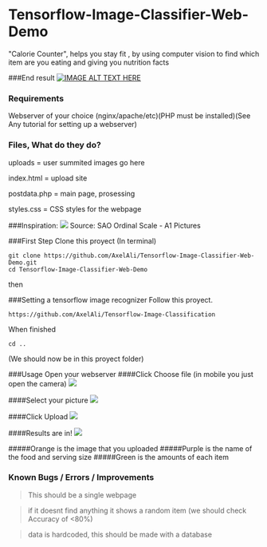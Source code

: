 # Tensorflow-Image-Classifier-Web-Demo
"Calorie Counter", helps you stay fit , by using computer vision to find which item are you eating and giving you nutrition facts

###End result
[![IMAGE ALT TEXT HERE](http://img.youtube.com/vi/ECsLu60n0ss/0.jpg)](http://www.youtube.com/watch?v=ECsLu60n0ss)
### Requirements 

Webserver of your choice (nginx/apache/etc)(PHP must be installed)(See Any tutorial for setting up a webserver)



### Files, What do they do?
uploads = user summited images go here

index.html = upload site

postdata.php = main page, prosessing 

styles.css = CSS styles for the webpage



###Inspiration:
![](http://i.imgur.com/xnZCjTY.jpg)
Source: SAO Ordinal Scale - A1 Pictures

###First Step
Clone this proyect (In terminal)
```
git clone https://github.com/AxelAli/Tensorflow-Image-Classifier-Web-Demo.git
cd Tensorflow-Image-Classifier-Web-Demo
```
then

###Setting a tensorflow image recognizer
Follow this proyect.
```
https://github.com/AxelAli/Tensorflow-Image-Classification
```
When finished 
```
cd ..
```
(We should now be in this proyect folder)


###Usage
Open your webserver
####Click Choose file (in mobile you just open the camera)
![](http://i.imgur.com/TdCnETp.png)

####Select your picture 
![](http://i.imgur.com/mCa64Wt.png)

####Click Upload
![](http://i.imgur.com/7ijbEbW.png)

####Results are in!
![](http://i.imgur.com/HgGTvWh.png)

#####Orange is the image that you uploaded
#####Purple is the name of the food and serving size
#####Green is the amounts of each item


### Known Bugs / Errors / Improvements
>This should be a single webpage

>if it doesnt find anything it shows a random item (we should check Accuracy of <80%)

>data is hardcoded, this should be made with a database
